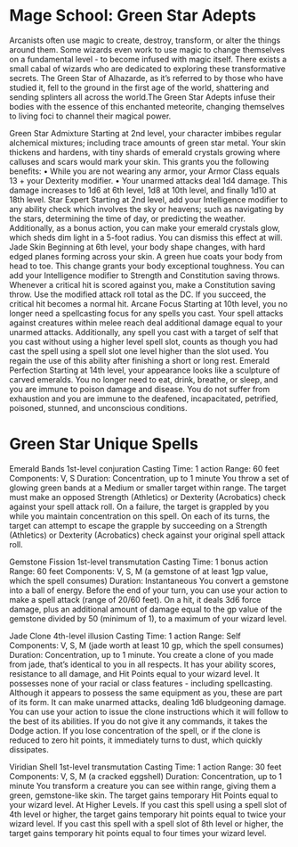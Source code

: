 # Mage School: Green Star Adepts
Arcanists often use magic to create, destroy, transform,
or alter the things around them. Some wizards
even work to use magic to change themselves on a
fundamental level - to become infused with magic
itself. There exists a small cabal of wizards who are
dedicated to exploring these transformative secrets.
The Green Star of Alhazarde, as it’s referred to by those
who have studied it, fell to the ground in the first age
of the world, shattering and sending splinters all across
the world.The Green Star Adepts infuse their bodies
with the essence of this enchanted meteorite, changing
themselves to living foci to channel their magical power.

Green Star Admixture
Starting at 2nd level, your character imbibes regular
alchemical mixtures; including trace amounts of green
star metal. Your skin thickens and hardens, with tiny
shards of emerald crystals growing where calluses
and scars would mark your skin. This grants you the
following benefits:
• While you are not wearing any armor, your Armor
Class equals 13 + your Dexterity modifier.
• Your unarmed attacks deal 1d4 damage. This
damage increases to 1d6 at 6th level, 1d8 at 10th
level, and finally 1d10 at 18th level.
Star Expert
Starting at 2nd level, add your Intelligence modifier to
any ability check which involves the sky or heavens;
such as navigating by the stars, determining the time of
day, or predicting the weather. Additionally, as a bonus
action, you can make your emerald crystals glow, which
sheds dim light in a 5-foot radius. You can dismiss this
effect at will.
Jade Skin
Beginning at 6th level, your body shape changes, with
hard edged planes forming across your skin. A green
hue coats your body from head to toe. This change
grants your body exceptional toughness. You can add
your Intelligence modifier to Strength and Constitution
saving throws. Whenever a critical hit is scored against
you, make a Constitution saving throw. Use the
modified attack roll total as the DC. If you succeed, the
critical hit becomes a normal hit.
Arcane Focus
Starting at 10th level, you no longer need a spellcasting
focus for any spells you cast. Your spell attacks against
creatures within melee reach deal additional damage
equal to your unarmed attacks.
Additionally, any spell you cast with a target of self
that you cast without using a higher level spell slot,
counts as though you had cast the spell using a spell slot
one level higher than the slot used. You regain the use
of this ability after finishing a short or long rest.
Emerald Perfection
Starting at 14th level, your appearance looks like a
sculpture of carved emeralds. You no longer need to eat,
drink, breathe, or sleep, and you are immune to poison
damage and disease. You do not suffer from exhaustion
and you are immune to the deafened, incapacitated,
petrified, poisoned, stunned, and unconscious
conditions.

# Green Star Unique Spells
Emerald Bands
1st-level conjuration
Casting Time: 1 action
Range: 60 feet
Components: V, S
Duration: Concentration, up to 1 minute
You throw a set of glowing green bands at a Medium
or smaller target within range. The target must make an
opposed Strength (Athletics) or Dexterity (Acrobatics)
check against your spell attack roll. On a failure,
the target is grappled by you while you maintain
concentration on this spell. On each of its turns, the
target can attempt to escape the grapple by succeeding
on a Strength (Athletics) or Dexterity (Acrobatics) check
against your original spell attack roll.

Gemstone Fission
1st-level transmutation
Casting Time: 1 bonus action
Range: 60 feet
Components: V, S, M (a gemstone of at least 1gp value,
which the spell consumes)
Duration: Instantaneous
You convert a gemstone into a ball of energy. Before
the end of your turn, you can use your action to make a
spell attack (range of 20/60 feet). On a hit, it deals 3d6
force damage, plus an additional amount of damage
equal to the gp value of the gemstone divided by 50
(minimum of 1), to a maximum of your wizard level.

Jade Clone
4th-level illusion
Casting Time: 1 action
Range: Self
Components: V, S, M (jade worth at least 10 gp, which
the spell consumes)
Duration: Concentration, up to 1 minute.
You create a clone of you made from jade, that’s
identical to you in all respects. It has your ability scores,
resistance to all damage, and Hit Points equal to your
wizard level. It possesses none of your racial or class
features - including spellcasting. Although it appears
to possess the same equipment as you, these are part
of its form. It can make unarmed attacks, dealing 1d6
bludgeoning damage.
You can use your action to issue the clone instructions
which it will follow to the best of its abilities. If you do
not give it any commands, it takes the Dodge action.
If you lose concentration of the spell, or if the clone is
reduced to zero hit points, it immediately turns to dust,
which quickly dissipates.

Viridian Shell
1st-level transmutation
Casting Time: 1 action
Range: 30 feet
Components: V, S, M (a cracked eggshell)
Duration: Concentration, up to 1 minute
You transform a creature you can see within range,
giving them a green, gemstone-like skin. The target
gains temporary Hit Points equal to your wizard level.
At Higher Levels. If you cast this spell using a spell
slot of 4th level or higher, the target gains temporary hit
points equal to twice your wizard level. If you cast this
spell with a spell slot of 8th level or higher, the target
gains temporary hit points equal to four times your
wizard level.